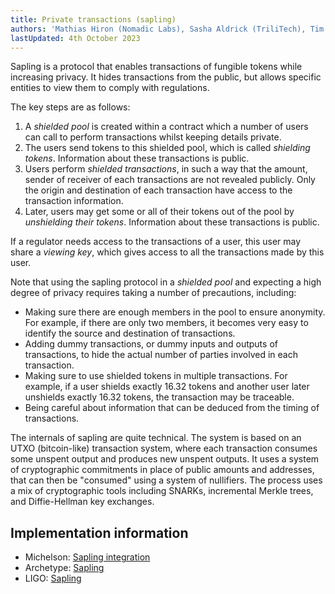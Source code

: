 ```yaml
---
title: Private transactions (sapling)
authors: 'Mathias Hiron (Nomadic Labs), Sasha Aldrick (TriliTech), Tim McMackin (TriliTech)'
lastUpdated: 4th October 2023
---
```


Sapling is a protocol that enables transactions of fungible tokens while increasing privacy.
It hides transactions from the public, but allows specific entities to view them to comply with regulations.

The key steps are as follows:

1. A _shielded pool_ is created within a contract which a number of users can call to perform transactions whilst keeping details private.
1. The users send tokens to this shielded pool, which is called _shielding tokens_.
Information about these transactions is public.
1. Users perform _shielded transactions_, in such a way that the amount, sender of receiver of each transactions are not revealed publicly.
Only the origin and destination of each transaction have access to the transaction information.
1. Later, users may get some or all of their tokens out of the pool by _unshielding their tokens_.
Information about these transactions is public.

If a regulator needs access to the transactions of a user, this user may share a _viewing key_, which gives access to all the transactions made by this user.

Note that using the sapling protocol in a _shielded pool_ and expecting a high degree of privacy requires taking a number of precautions, including:

- Making sure there are enough members in the pool to ensure anonymity.
For example, if there are only two members, it becomes very easy to identify the source and destination of transactions.
- Adding dummy transactions, or dummy inputs and outputs of transactions, to hide the actual number of parties involved in each transaction.
- Making sure to use shielded tokens in multiple transactions.
For example, if a user shields exactly 16.32 tokens and another user later unshields exactly 16.32 tokens, the transaction may be traceable.
- Being careful about information that can be deduced from the timing of transactions.

The internals of sapling are quite technical.
The system is based on an UTXO (bitcoin-like) transaction system, where each transaction consumes some unspent output and produces new unspent outputs.
It uses a system of cryptographic commitments in place of public amounts and addresses, that can then be "consumed" using a system of nullifiers.
The process uses a mix of cryptographic tools including SNARKs, incremental Merkle trees, and Diffie-Hellman key exchanges.

## Implementation information

- Michelson: [Sapling integration](https://tezos.gitlab.io/active/sapling.html)
- Archetype: [Sapling](https://archetype-lang.org/docs/language-basics/crypto#sapling)
- LIGO: [Sapling](https://ligolang.org/docs/reference/current-reference#sapling)
